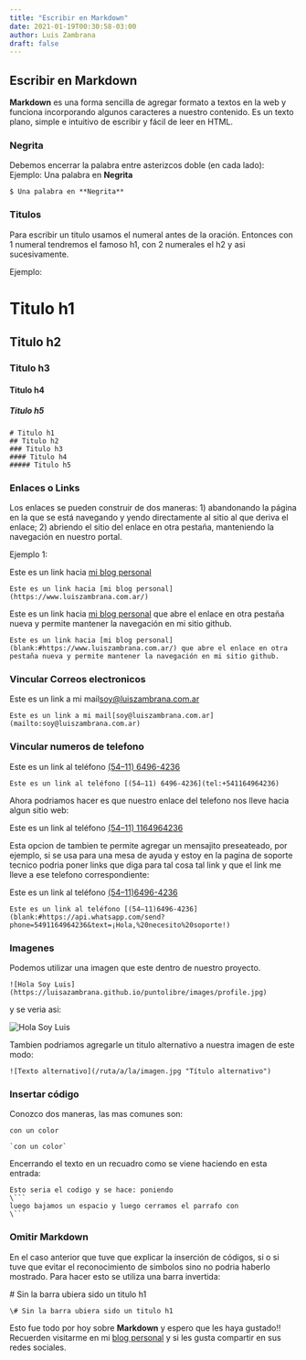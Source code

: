```yaml
---
title: "Escribir en Markdown"
date: 2021-01-19T00:30:58-03:00
author: Luis Zambrana
draft: false
---
```

## Escribir en Markdown

**Markdown** es una forma sencilla de agregar formato a textos en la web y funciona incorporando algunos caracteres a nuestro contenido. Es un texto plano, simple e intuitivo de escribir y fácil de leer en HTML.

### Negrita
Debemos encerrar la palabra entre asterizcos doble (en cada lado):
Ejemplo:
Una palabra en **Negrita**
```
$ Una palabra en **Negrita**
```
### Titulos

Para escribir un titulo usamos el numeral antes de la oración. Entonces con 1 numeral tendremos el famoso h1, con 2 numerales el h2 y asi sucesivamente.

Ejemplo:

# Titulo h1
## Titulo h2
### Titulo h3
#### Titulo h4
##### Titulo h5
```
# Titulo h1
## Titulo h2
### Titulo h3
#### Titulo h4
##### Titulo h5
```

### Enlaces o Links

Los enlaces se pueden construir de dos maneras: 1) abandonando la página en la que se está navegando y yendo directamente al sitio al que deriva el enlace; 2) abriendo el sitio del enlace en otra pestaña, manteniendo la navegación en nuestro portal.

Ejemplo 1:

Este es un link hacia [mi blog personal](https://www.luiszambrana.com.ar/)

```
Este es un link hacia [mi blog personal](https://www.luiszambrana.com.ar/)
```

Este es un link hacia [mi blog personal](blank:#https://www.luiszambrana.com.ar/) que abre el enlace en otra pestaña nueva y permite mantener la navegación en mi sitio github.

```
Este es un link hacia [mi blog personal](blank:#https://www.luiszambrana.com.ar/) que abre el enlace en otra pestaña nueva y permite mantener la navegación en mi sitio github.

```
### Vincular Correos electronicos

 Este es un link a mi mail[soy@luiszambrana.com.ar](mailto:soy@luiszambrana.com.ar)

```
Este es un link a mi mail[soy@luiszambrana.com.ar](mailto:soy@luiszambrana.com.ar)
```

### Vincular numeros de telefono

Este es un link al teléfono [(54–11) 6496-4236](tel:+541164964236)
```
Este es un link al teléfono [(54–11) 6496-4236](tel:+541164964236)
```
Ahora podriamos hacer es que nuestro enlace del telefono nos lleve hacia algun sitio web:

Este es un link al teléfono [(54–11) 1164964236](blank:#https://api.whatsapp.com/send?phone=541164964236)


Esta opcion de tambien te permite agregar un mensajito preseateado, por ejemplo, si se usa para una mesa de ayuda y estoy en la pagina de soporte tecnico podria poner links que diga para tal cosa tal link y que el link me lleve a ese telefono correspondiente:

Este es un link al teléfono [(54–11)6496-4236](blank:#https://api.whatsapp.com/send?phone=5491164964236&text=¡Hola,%20necesito%20soporte!)

```
Este es un link al teléfono [(54–11)6496-4236](blank:#https://api.whatsapp.com/send?phone=5491164964236&text=¡Hola,%20necesito%20soporte!)

```

### Imagenes

Podemos utilizar una imagen que este dentro de nuestro proyecto.

```
![Hola Soy Luis](https://luisazambrana.github.io/puntolibre/images/profile.jpg)
```
y se veria asi:

![Hola Soy Luis](https://luisazambrana.github.io/puntolibre/images/profile.jpg)

Tambien podriamos agregarle un titulo alternativo a nuestra imagen de este modo:
```
![Texto alternativo](/ruta/a/la/imagen.jpg "Título alternativo")
```

### Insertar código

Conozco dos maneras, las mas comunes son:

`con un color`
```
`con un color`
```
Encerrando el texto en un recuadro como se viene haciendo en esta entrada:
```
Esto seria el codigo y se hace: poniendo 
\``` 
luego bajamos un espacio y luego cerramos el parrafo con 
\```
```

### Omitir Markdown

En el caso anterior que tuve que explicar la inserción de códigos, si o si tuve que evitar el reconocimiento de simbolos sino no podria haberlo mostrado.
Para hacer esto se utiliza una barra invertida:

\# Sin la barra ubiera sido un titulo h1

```
\# Sin la barra ubiera sido un titulo h1
```

Esto fue todo por hoy sobre **Markdown** y espero que les haya gustado!! Recuerden visitarme en mi [blog personal](blank:#https://luiszambrana.com.ar/) y si les gusta compartir en sus redes sociales.
